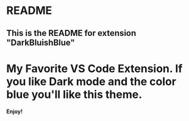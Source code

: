 # README
## This is the README for extension "DarkBluishBlue"

# My Favorite VS Code Extension. If you like Dark mode and the color blue you'll like this theme.

**Enjoy!**
